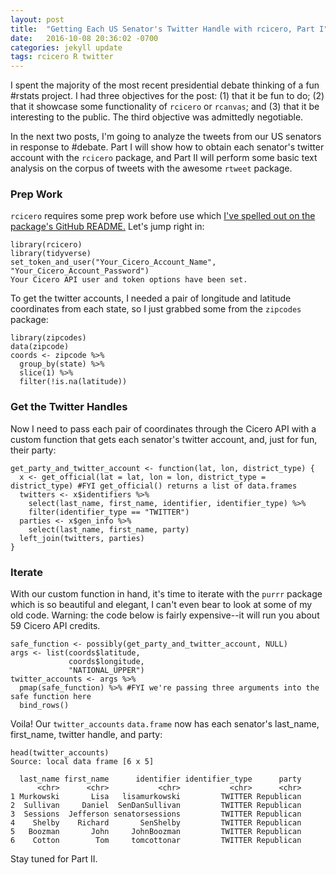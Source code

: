 ```yaml
---
layout: post
title:  "Getting Each US Senator's Twitter Handle with rcicero, Part I"
date:   2016-10-08 20:36:02 -0700
categories: jekyll update
tags: rcicero R twitter
---
```


I spent the majority of the most recent presidential debate thinking of a fun #rstats project. I had three objectives for the post:
(1) that it be fun to do; (2) that it showcase some functionality of `rcicero` or `rcanvas`; and (3) that it be interesting 
to the public. The third objective was admittedly negotiable.

In the next two posts, I'm going to analyze the tweets from our US senators in response to #debate. Part I will show how to obtain each
senator's twitter account with the `rcicero` package, and Part II will perform some basic text analysis on the corpus of tweets with the awesome `rtweet` package.

### Prep Work

`rcicero` requires some prep work before use which [I've spelled out on the package's GitHub README.](https://github.com/daranzolin/rcicero) Let's
jump right in:

```
library(rcicero)
library(tidyverse)
set_token_and_user("Your_Cicero_Account_Name", "Your_Cicero_Account_Password")
Your Cicero API user and token options have been set.
```

To get the twitter accounts, I needed a pair of longitude and latitude coordinates from each state, so I just grabbed 
some from the `zipcodes` package:

```
library(zipcodes)
data(zipcode)
coords <- zipcode %>% 
  group_by(state) %>% 
  slice(1) %>% 
  filter(!is.na(latitude))
```

### Get the Twitter Handles 

Now I need to pass each pair of coordinates through the Cicero API with a custom function that gets each senator's twitter account, and,
just for fun, their party:

```
get_party_and_twitter_account <- function(lat, lon, district_type) {
  x <- get_official(lat = lat, lon = lon, district_type = district_type) #FYI get_official() returns a list of data.frames
  twitters <- x$identifiers %>% 
    select(last_name, first_name, identifier, identifier_type) %>% 
    filter(identifier_type == "TWITTER")
  parties <- x$gen_info %>% 
    select(last_name, first_name, party)
  left_join(twitters, parties)
}
```

### Iterate

With our custom function in hand, it's time to iterate with the `purrr` package which is so beautiful and elegant, I can't even bear to look at some of my old code. Warning: the code below is fairly expensive--it will run you about 59 Cicero API credits. 

```
safe_function <- possibly(get_party_and_twitter_account, NULL)
args <- list(coords$latitude,
             coords$longitude,
             "NATIONAL_UPPER")
twitter_accounts <- args %>% 
  pmap(safe_function) %>% #FYI we're passing three arguments into the safe function here
  bind_rows()
```

Voila! Our `twitter_accounts` `data.frame` now has each senator's last_name, first_name, twitter handle, and party:

```
head(twitter_accounts)
Source: local data frame [6 x 5]

  last_name first_name      identifier identifier_type      party
      <chr>      <chr>           <chr>           <chr>      <chr>
1 Murkowski       Lisa   lisamurkowski         TWITTER Republican
2  Sullivan     Daniel  SenDanSullivan         TWITTER Republican
3  Sessions  Jefferson senatorsessions         TWITTER Republican
4    Shelby    Richard       SenShelby         TWITTER Republican
5   Boozman       John     JohnBoozman         TWITTER Republican
6    Cotton        Tom     tomcottonar         TWITTER Republican
```
Stay tuned for Part II.





